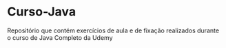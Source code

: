 # Curso-Java
Repositório que contém exercícios de aula e de fixação realizados durante o curso de Java Completo da Udemy
